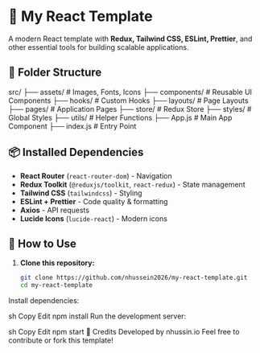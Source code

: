# 🚀 My React Template  

A modern React template with **Redux, Tailwind CSS, ESLint, Prettier**, and other essential tools for building scalable applications.  

## 📂 Folder Structure  
src/ ├── assets/ # Images, Fonts, Icons ├── components/ # Reusable UI Components ├── hooks/ # Custom Hooks ├── layouts/ # Page Layouts ├── pages/ # Application Pages ├── store/ # Redux Store ├── styles/ # Global Styles ├── utils/ # Helper Functions ├── App.js # Main App Component ├── index.js # Entry Point




## 📦 Installed Dependencies  

- **React Router** (`react-router-dom`) - Navigation  
- **Redux Toolkit** (`@reduxjs/toolkit`, `react-redux`) - State management  
- **Tailwind CSS** (`tailwindcss`) - Styling  
- **ESLint + Prettier** - Code quality & formatting  
- **Axios** - API requests  
- **Lucide Icons** (`lucide-react`) - Modern icons  

## 🚀 How to Use  

1. **Clone this repository:**  
   ```sh
   git clone https://github.com/nhussein2026/my-react-template.git
   cd my-react-template


Install dependencies:

sh
Copy
Edit
npm install
Run the development server:

sh
Copy
Edit
npm start
🔗 Credits
Developed by nhussin.io
Feel free to contribute or fork this template!